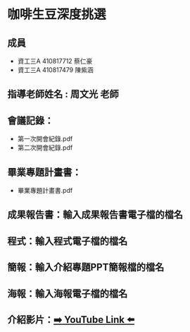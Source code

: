 # 咖啡生豆深度挑選
## 成員
* 資工三A 410817712 蔡仁豪
* 資工三A 410817479 陳紫涵
## 指導老師姓名 : 周文光 老師
## 會議記錄：
* 第一次開會紀錄.pdf
* 第二次開會紀錄.pdf
## 畢業專題計畫書：
* 畢業專題計畫書.pdf
## 成果報告書：輸入成果報告書電子檔的檔名
## 程式：輸入程式電子檔的檔名
## 簡報：輸入介紹專題PPT簡報檔的檔名
## 海報：輸入海報電子檔的檔名
## 介紹影片：[:arrow_right: YouTube Link :arrow_left:](https://www.youtube.com/watch?v=DDaxG98BG3I)

